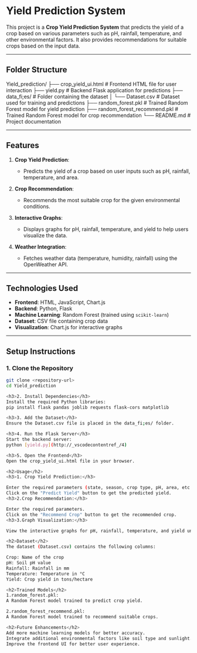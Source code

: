 # Yield Prediction System

This project is a **Crop Yield Prediction System** that predicts the yield of a crop based on various parameters such as pH, rainfall, temperature, and other environmental factors. It also provides recommendations for suitable crops based on the input data.

---

## **Folder Structure**

Yield_prediction/ ├── crop_yield_ui.html # Frontend HTML file for user interaction ├── yield.py # Backend Flask application for predictions ├── data_fi;es/ # Folder containing the dataset │ └── Dataset.csv # Dataset used for training and predictions ├── random_forest.pkl # Trained Random Forest model for yield prediction ├── random_forest_recommend.pkl # Trained Random Forest model for crop recommendation └── README.md # Project documentation

---

## **Features**

1. **Crop Yield Prediction**:
   - Predicts the yield of a crop based on user inputs such as pH, rainfall, temperature, and area.

2. **Crop Recommendation**:
   - Recommends the most suitable crop for the given environmental conditions.

3. **Interactive Graphs**:
   - Displays graphs for pH, rainfall, temperature, and yield to help users visualize the data.

4. **Weather Integration**:
   - Fetches weather data (temperature, humidity, rainfall) using the OpenWeather API.

---

## **Technologies Used**

- **Frontend**: HTML, JavaScript, Chart.js
- **Backend**: Python, Flask
- **Machine Learning**: Random Forest (trained using `scikit-learn`)
- **Dataset**: CSV file containing crop data
- **Visualization**: Chart.js for interactive graphs

---

## **Setup Instructions**

### **1. Clone the Repository**
```bash
git clone <repository-url>
cd Yield_prediction

<h3>2. Install Dependencies</h3>
Install the required Python libraries:
pip install flask pandas joblib requests flask-cors matplotlib

<h3>3. Add the Dataset</h3>
Ensure the Dataset.csv file is placed in the data_fi;es/ folder.

<h3>4. Run the Flask Server</h3>
Start the backend server:
python [yield.py](http://_vscodecontentref_/4)

<h3>5. Open the Frontend</h3>
Open the crop_yield_ui.html file in your browser.

<h2>Usage</h2>
<h3>1. Crop Yield Prediction:</h3>

Enter the required parameters (state, season, crop type, pH, area, etc.).
Click on the "Predict Yield" button to get the predicted yield.
<h3>2.Crop Recommendation:</h3>

Enter the required parameters.
Click on the "Recommend Crop" button to get the recommended crop.
<h3>3.Graph Visualization:</h3>

View the interactive graphs for pH, rainfall, temperature, and yield under the result section.

<h2>Dataset</h2>
The dataset (Dataset.csv) contains the following columns:

Crop: Name of the crop
pH: Soil pH value
Rainfall: Rainfall in mm
Temperature: Temperature in °C
Yield: Crop yield in tons/hectare

<h2>Trained Models</h2>
1.random_forest.pkl:
A Random Forest model trained to predict crop yield.

2.random_forest_recommend.pkl:
A Random Forest model trained to recommend suitable crops.

<h2>Future Enhancements</h2>
Add more machine learning models for better accuracy.
Integrate additional environmental factors like soil type and sunlight.
Improve the frontend UI for better user experience.
